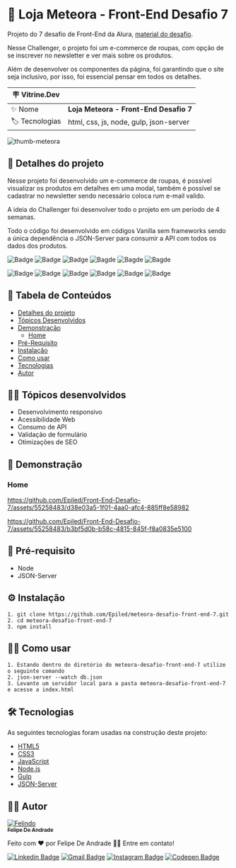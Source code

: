 # 👗 Loja Meteora - Front-End Desafio 7

Projeto do 7 desafio de Front-End da Alura, <a href="https://www.alura.com.br/challenges/front-end-7">material do desafio</a>.

Nesse Challenger, o projeto foi um e-commerce de roupas, com opção de se inscrever no newsletter e ver mais sobre os produtos.

Além de desenvolver os componentes da página, foi garantindo que o site seja inclusivo, por isso, foi essencial pensar em todos os detalhes.

| :placard: Vitrine.Dev |     |
| -------------  | --- |
| :sparkles: Nome        | **Loja Meteora - Front-End Desafio 7**
| :label: Tecnologias | html, css, js, node, gulp, json-server

<!-- Inserir imagem com a #vitrinedev ao final do link -->
![thumb-meteora](https://github.com/Epiled/Front-End-Desafio-7/assets/55258483/6d59c246-4529-460f-9cd5-a2d00768b768#vitrinedev)

<h2 id="detalhes-do-projeto"> 📃 Detalhes do projeto </h2>

Nesse projeto foi desenvolvido um e-commerce de roupas, é possível visualizar os produtos em detalhes em uma modal, também é possível se cadastrar no newsletter sendo necessário coloca rum e-mail valido.

A ideia do Challenger foi desenvolver todo o projeto em um período de 4 semanas.

Todo o código foi desenvolvido em códigos Vanilla sem frameworks sendo a única dependência o JSON-Server para consumir a API com todos os dados dos produtos.

![Badge](https://img.shields.io/github/last-commit/Epiled/serenatto-cafe-e-bristro?style=for-the-badge)
![Badge](https://img.shields.io/github/languages/code-size/Epiled/serenatto-cafe-e-bristro?style=for-the-badge)
![Badge](https://img.shields.io/github/languages/count/Epiled/serenatto-cafe-e-bristro?style=for-the-badge)
![Bagde](https://img.shields.io/badge/repo%20status-Beta-cyan?style=for-the-badge)
![Bagde](https://img.shields.io/github/v/release/Epiled/serenatto-cafe-e-bristro?style=for-the-badge)
![Bagde](https://img.shields.io/github/license/Epiled/serenatto-cafe-e-bristro?style=for-the-badge)

![Badge](https://img.shields.io/badge/-HTML5-E34F26?style=for-the-badge&logo=html5&logoColor=white)
![Badge](https://img.shields.io/badge/-CSS3-1572B6?style=for-the-badge&logo=css3&logoColor=white)
![Badge](https://img.shields.io/badge/-JS-F7DF1E?style=for-the-badge&logo=javascript&logoColor=black)
![Badge](https://img.shields.io/badge/-Node.js-339933?style=for-the-badge&logo=node.js&logoColor=white)
![Badge](https://img.shields.io/badge/-Gulp-CF4647?style=for-the-badge&logo=gulp&logoColor=white)
![Badge](https://img.shields.io/badge/-JSON-000000?style=for-the-badge&logo=json&logoColor=white)

<h2> 📑 Tabela de Conteúdos </h2>

<!--ts-->
   * [Detalhes do projeto](#detalhes-do-projeto)
   * [Tópicos Desenvolvidos](#topicos-curso)
   * [Demonstração](#demonstracao)
     - [Home](#home)
   * [Pré-Requisito](#pre-requisito)
   * [Instalação](#instalacao)
   * [Como usar](#como-usar)
   * [Tecnologias](#tecnologias)
   * [Autor](#autor)
<!--te-->

<h2 id="topicos-curso"> 👩‍🏫 Tópicos desenvolvidos</h2>

<!--ts-->
* Desenvolvimento responsivo
* Acessibilidade Web
* Consumo de API
* Validação de formulário
* Otimizações de SEO
<!--te-->

<h2 id="demonstracao"> 👀 Demonstração </h2>

<h3 id="home"> Home </h3>

https://github.com/Epiled/Front-End-Desafio-7/assets/55258483/d38e03a5-1f01-4aa0-afc4-885ff8e58982

https://github.com/Epiled/Front-End-Desafio-7/assets/55258483/b3bf5d0b-b58c-4815-845f-f8a0835e5100

<h2 id="pre-requisito"> 🚨 Pré-requisito </h2>
<ul>
  <li>Node</li>
  <li>JSON-Server</li>
</ul>

<h2 id="instalacao"> ⚙ Instalação </h2>

```
1. git clone https://github.com/Epiled/meteora-desafio-front-end-7.git
2. cd meteora-desafio-front-end-7
3. npm install
```

<h2 id="como-usar"> 👩‍🏫 Como usar </h2>

```
1. Estando dentro do diretório do meteora-desafio-front-end-7 utilize o seguinte comando
2. json-server --watch db.json
3. Levante um servidor local para a pasta meteora-desafio-front-end-7 e acesse a index.html
```

<h2 id="tecnologias"> 🛠 Tecnologias </h2>

As seguintes tecnologias foram usadas na construção deste projeto:

<ul>
  <li><a href="https://www.w3schools.com/html/default.asp" target="_blank">HTML5</a></li>
  <li><a href="https://www.w3schools.com/css/default.asp" target="_blank">CSS3</a></li>
  <li><a href="https://www.w3schools.com/js/default.asp" target="_blank">JavaScript</a></li>
  <li><a href="https://nodejs.org/en" target="_blank">Node.js</a></li>
  <li><a href="https://gulpjs.com/" target="_blank">Gulp</a></li>
  <li><a href="https://www.npmjs.com/package/json-server" target="_blank">JSON-Server</a></li>
</ul>

<h2 id="autor"> 👨‍💻 Autor </h2>

<a href="https://github.com/Epiled">

![Felindo](https://user-images.githubusercontent.com/55258483/178338085-2cea8bf2-6d0c-409a-9d0e-23359b7d303e.png)
 <br />
 <sub><b>Felipe De Andrade</b></sub></a>

Feito com ❤️ por Felipe De Andrade 👋🏽 Entre em contato!

[![Linkedin Badge](https://img.shields.io/badge/-Felipe-blue?style=flat-square&logo=Linkedin&logoColor=white&link=https://www.linkedin.com/in/fademendonca/)](https://www.linkedin.com/in/fademendonca/)
[![Gmail Badge](https://img.shields.io/badge/-felipe.deam98@gmail.com-c14438?style=flat-square&logo=Gmail&logoColor=white&link=mailto:felipe.deam98@gmail.com)](mailto:felipe.deam98@gmail.com)
[![Instagram Badge](https://img.shields.io/badge/-Instagram-e4405f?style=flat-square&logo=Instagram&logoColor=white&link=https://www.instagram.com/felipe.deam/)](https://www.instagram.com/felipe.deam/)
[![Codepen Badge](https://img.shields.io/badge/-Codepen-000000?style=flat-square&logo=Codepen&logoColor=white&link=https://codepen.io/epiled)](https://codepen.io/epiled)
